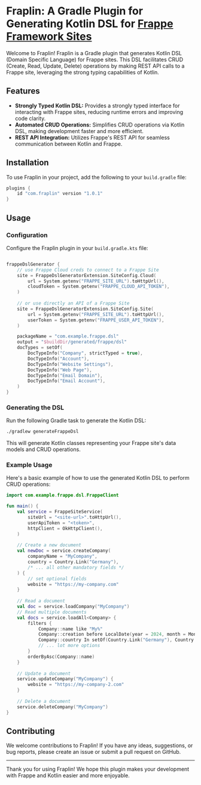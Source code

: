# Fraplin: A Gradle Plugin for Generating Kotlin DSL for [Frappe Framework Sites](https://frappeframework.com/docs/user/en/introduction)

Welcome to Fraplin! Fraplin is a Gradle plugin that generates Kotlin DSL (Domain Specific Language) for Frappe sites. This DSL facilitates CRUD (Create, Read, Update, Delete) operations by making REST API calls to a Frappe site, leveraging the strong typing capabilities of Kotlin.

## Features

- **Strongly Typed Kotlin DSL:** Provides a strongly typed interface for interacting with Frappe sites, reducing runtime errors and improving code clarity.
- **Automated CRUD Operations:** Simplifies CRUD operations via Kotlin DSL, making development faster and more efficient.
- **REST API Integration:** Utilizes Frappe's REST API for seamless communication between Kotlin and Frappe.

## Installation

To use Fraplin in your project, add the following to your `build.gradle` file:

```groovy
plugins {
    id "com.fraplin" version "1.0.1"
}
```

## Usage

### Configuration

Configure the Fraplin plugin in your `build.gradle.kts` file:

```kotlin

frappeDslGenerator {
    // use Frappe Cloud creds to connect to a Frappe Site
    site = FrappeDslGeneratorExtension.SiteConfig.Cloud(
        url = System.getenv("FRAPPE_SITE_URL").toHttpUrl(),
        cloudToken = System.getenv("FRAPPE_CLOUD_API_TOKEN"),
    )
    
    // or use directly an API of a Frappe Site
    site = FrappeDslGeneratorExtension.SiteConfig.Site(
        url = System.getenv("FRAPPE_SITE_URL").toHttpUrl(),
        userToken = System.getenv("FRAPPE_USER_API_TOKEN"),
    )

    packageName = "com.example.frappe.dsl"
    output = "$buildDir/generated/frappe/dsl"
    docTypes = setOf(
        DocTypeInfo("Company", strictTyped = true),
        DocTypeInfo("Account"),
        DocTypeInfo("Website Settings"),
        DocTypeInfo("Web Page"),
        DocTypeInfo("Email Domain"),
        DocTypeInfo("Email Account"),
    )
}
```

### Generating the DSL

Run the following Gradle task to generate the Kotlin DSL:

```bash
./gradlew generateFrappeDsl
```

This will generate Kotlin classes representing your Frappe site's data models and CRUD operations.

### Example Usage

Here's a basic example of how to use the generated Kotlin DSL to perform CRUD operations:

```kotlin
import com.example.frappe.dsl.FrappeClient

fun main() {
    val service = FrappeSiteService(
        siteUrl = "<site-url>".toHttpUrl(),
        userApiToken = "<token>",
        httpClient = OkHttpClient(),
    )
    
    // Create a new document
    val newDoc = service.createCompany(
        companyName = "MyCompany",
        country = Country.Link("Germany"),
        /* ... all other mandatory fields */
    ) {
        // set optional fields 
        website = "https://my-company.com"
    }
    
    // Read a document
    val doc = service.loadCompany("MyCompany")
    // Read multiple documents
    val docs = service.loadAll<Company> {
        filters {
            Company::name like "My%"
            Company::creation before LocalDate(year = 2024, month = Month.JUNE, dayOfMonth = 5).atTime(hour = 0, minute = 0)
            Company::country In setOf(Country.Link("Germany"), Country.Link("Switzerland"))
            // ... lot more options
        }
        orderByAsc(Company::name)
    }
    
    // Update a document
    service.updateCompany("MyCompany") {
        website = "https://my-company-2.com"
    }
    
    // Delete a document
    service.deleteCompany("MyCompany")
}
```

## Contributing

We welcome contributions to Fraplin! If you have any ideas, suggestions, or bug reports, please create an issue or submit a pull request on GitHub.

---

Thank you for using Fraplin! We hope this plugin makes your development with Frappe and Kotlin easier and more enjoyable.
